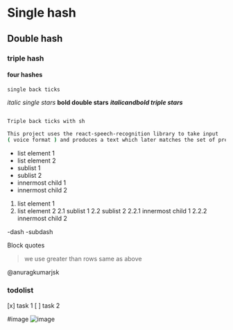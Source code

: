 # Single hash

## Double hash

### triple hash

#### four hashes

`single back ticks`

_italic single stars_
**bold double stars**
**_italicandbold triple stars_**

```sh

Triple back ticks with sh

This project uses the react-speech-recognition library to take input
( voice format ) and produces a text which later matches the set of preexisting text and on a match executes the command.
```

- list element 1
- list element 2
- sublist 1
- sublist 2
- innermost child 1
- innermost child 2

1. list element 1
2. list element 2
   2.1 sublist 1
   2.2 sublist 2
   2.2.1 innermost child 1
   2.2.2 innermost child 2

-dash
-subdash

Block quotes

> we use greater than rows
> same as above

@anuragkumarjsk

### todolist

[x] task 1
[ ] task 2

#image
![image](https://user-images.githubusercontent.com/25719595/134165814-5cb76f8f-65d9-431e-bb92-ce7b30a6c036.png)
